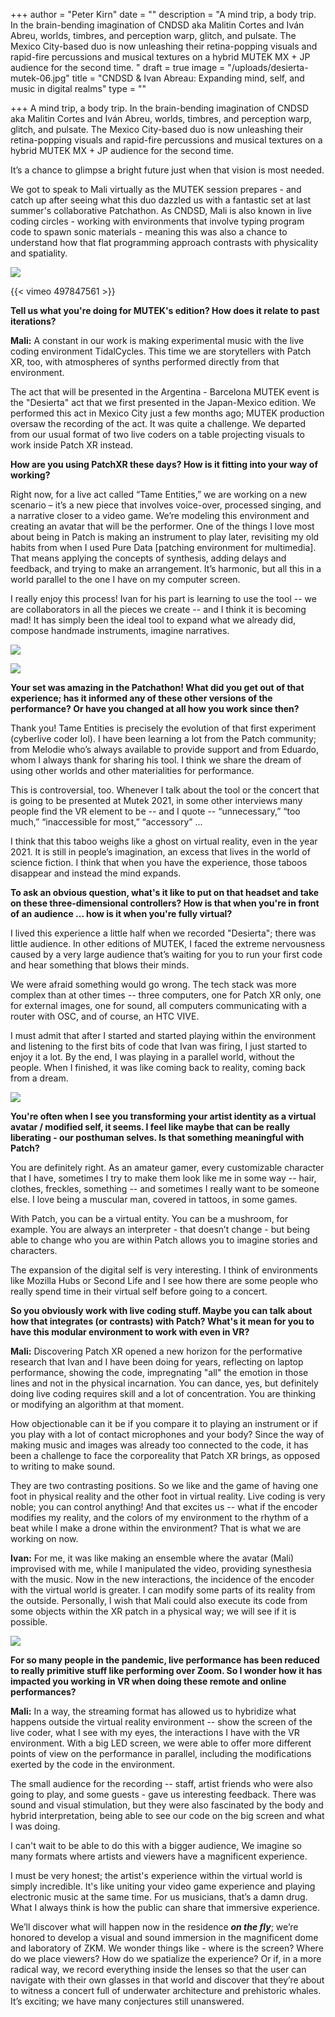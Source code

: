 +++
author = "Peter Kirn"
date = ""
description = "A mind trip, a body trip. In the brain-bending imagination of CNDSD aka Malitin Cortes and Iván Abreu, worlds, timbres, and perception warp, glitch, and pulsate. The Mexico City-based duo is now unleashing their retina-popping visuals and rapid-fire percussions and musical textures on a hybrid MUTEK MX + JP audience for the second time. "
draft = true
image = "/uploads/desierta-mutek-06.jpg"
title = "CNDSD & Ivan Abreau: Expanding mind, self, and music in digital realms"
type = ""

+++
A mind trip, a body trip. In the brain-bending imagination of CNDSD aka Malitin Cortes and Iván Abreu, worlds, timbres, and perception warp, glitch, and pulsate. The Mexico City-based duo is now unleashing their retina-popping visuals and rapid-fire percussions and musical textures on a hybrid MUTEK MX + JP audience for the second time.

It’s a chance to glimpse a bright future just when that vision is most needed.

We got to speak to Mali virtually as the MUTEK session prepares - and catch up after seeing what this duo dazzled us with a fantastic set at last summer's collaborative Patchathon. As CNDSD, Mali is also known in live coding circles - working with environments that involve typing program code to spawn sonic materials - meaning this was also a chance to understand how that flat programming approach contrasts with physicality and spatiality.

![](/uploads/desierta-mutek-01.jpg)

{{< vimeo 497847561 >}}

**Tell us what you're doing for MUTEK's edition? How does it relate to past iterations?**

**Mali:** A constant in our work is making experimental music with the live coding environment TidalCycles. This time we are storytellers with Patch XR, too, with atmospheres of synths performed directly from that environment.

The act that will be presented in the Argentina - Barcelona MUTEK event is the "Desierta" act that we first presented in the Japan-Mexico edition. We performed this act in Mexico City just a few months ago; MUTEK production oversaw the recording of the act. It was quite a challenge. We departed from our usual format of two live coders on a table projecting visuals to work inside Patch XR instead.

**How are you using PatchXR these days? How is it fitting into your way of working?**

Right now, for a live act called “Tame Entities,” we are working on a new scenario – it’s a new piece that involves voice-over, processed singing, and a narrative closer to a video game. We’re modeling this environment and creating an avatar that will be the performer. One of the things I love most about being in Patch is making an instrument to play later, revisiting my old habits from when I used Pure Data \[patching environment for multimedia\]. That means applying the concepts of synthesis, adding delays and feedback, and trying to make an arrangement. It’s harmonic, but all this in a world parallel to the one I have on my computer screen.

I really enjoy this process! Ivan for his part is learning to use the tool -- we are collaborators in all the pieces we create -- and I think it is becoming mad! It has simply been the ideal tool to expand what we already did, compose handmade instruments, imagine narratives.

![](/uploads/desierta-mutek-05.jpg)

![](/uploads/desierta-mutek-02.jpg)

**Your set was amazing in the Patchathon! What did you get out of that experience; has it informed any of these other versions of the performance? Or have you changed at all how you work since then?**

Thank you! Tame Entities is precisely the evolution of that first experiment (cyberlive coder lol). I have been learning a lot from the Patch community; from Melodie who’s always available to provide support and from Eduardo, whom I always thank for sharing his tool. I think we share the dream of using other worlds and other materialities for performance.

This is controversial, too. Whenever I talk about the tool or the concert that is going to be presented at Mutek 2021, in some other interviews many people find the VR element to be -- and I quote -- “unnecessary,” “too much,” “inaccessible for most,” “accessory” ...

I think that this taboo weighs like a ghost on virtual reality, even in the year 2021. It is still in people’s imagination, an excess that lives in the world of science fiction. I think that when you have the experience, those taboos disappear and instead the mind expands.

**To ask an obvious question, what's it like to put on that headset and take on these three-dimensional controllers? How is that when you're in front of an audience ... how is it when you're fully virtual?**

I lived this experience a little half when we recorded "Desierta"; there was little audience. In other editions of MUTEK, I faced the extreme nervousness caused by a very large audience that’s waiting for you to run your first code and hear something that blows their minds.

We were afraid something would go wrong. The tech stack was more complex than at other times -- three computers, one for Patch XR only, one for external images, one for sound, all computers communicating with a router with OSC, and of course, an HTC VIVE.

I must admit that after I started and started playing within the environment and listening to the first bits of code that Ivan was firing, I just started to enjoy it a lot. By the end, I was playing in a parallel world, without the people. When I finished, it was like coming back to reality, coming back from a dream.

![](/uploads/desierta-mutek-04.jpg)

**You're often when I see you transforming your artist identity as a virtual avatar / modified self, it seems. I feel like maybe that can be really liberating - our posthuman selves. Is that something meaningful with Patch?**

You are definitely right. As an amateur gamer, every customizable character that I have, sometimes I try to make them look like me in some way -- hair, clothes, freckles, something -- and sometimes I really want to be someone else. I love being a muscular man, covered in tattoos, in some games.

With Patch, you can be a virtual entity. You can be a mushroom, for example. You are always an interpreter - that doesn’t change - but being able to change who you are within Patch allows you to imagine stories and characters.

The expansion of the digital self is very interesting. I think of environments like Mozilla Hubs or Second Life and I see how there are some people who really spend time in their virtual self before going to a concert.

**So you obviously work with live coding stuff. Maybe you can talk about how that integrates (or contrasts) with Patch? What's it mean for you to have this modular environment to work with even in VR?**

**Mali:** Discovering Patch XR opened a new horizon for the performative research that Ivan and I have been doing for years, reflecting on laptop performance, showing the code, impregnating "all" the emotion in those lines and not in the physical incarnation. You can dance, yes, but definitely doing live coding requires skill and a lot of concentration. You are thinking or modifying an algorithm at that moment.

How objectionable can it be if you compare it to playing an instrument or if you play with a lot of contact microphones and your body? Since the way of making music and images was already too connected to the code, it has been a challenge to face the corporeality that Patch XR brings, as opposed to writing to make sound.

They are two contrasting positions. So we like and the game of having one foot in physical reality and the other foot in virtual reality. Live coding is very noble; you can control anything! And that excites us -- what if the encoder modifies my reality, and the colors of my environment to the rhythm of a beat while I make a drone within the environment? That is what we are working on now.

**Ivan:** For me, it was like making an ensemble where the avatar (Mali) improvised with me, while I manipulated the video, providing synesthesia with the music. Now in the new interactions, the incidence of the encoder with the virtual world is greater. I can modify some parts of its reality from the outside. Personally, I wish that Mali could also execute its code from some objects within the XR patch in a physical way; we will see if it is possible.

![](/uploads/cyberlivecoder-1.jpg)

**For so many people in the pandemic, live performance has been reduced to really primitive stuff like performing over Zoom. So I wonder how it has impacted you working in VR when doing these remote and online performances?**

**Mali:** In a way, the streaming format has allowed us to hybridize what happens outside the virtual reality environment -- show the screen of the live coder, what I see with my eyes, the interactions I have with the VR environment. With a big LED screen, we were able to offer more different points of view on the performance in parallel, including the modifications exerted by the code in the environment.

The small audience for the recording -- staff, artist friends who were also going to play, and some guests - gave us interesting feedback. There was sound and visual stimulation, but they were also fascinated by the body and hybrid interpretation, being able to see our code on the big screen and what I was doing.

I can't wait to be able to do this with a bigger audience, We imagine so many formats where artists and viewers have a magnificent experience.

I must be very honest; the artist's experience within the virtual world is simply incredible. It's like uniting your video game experience and playing electronic music at the same time. For us musicians, that’s a damn drug. What I always think is how the public can share that immersive experience.

We’ll discover what will happen now in the residence **_on the fly_**; we’re honored to develop a visual and sound immersion in the magnificent dome and laboratory of ZKM. We wonder things like - where is the screen? Where do we place viewers? How do we spatialize the experience? Or if, in a more radical way, we record everything inside the lenses so that the user can navigate with their own glasses in that world and discover that they’re about to witness a concert full of underwater architecture and prehistoric whales. It’s exciting; we have many conjectures still unanswered.